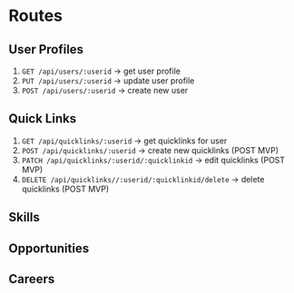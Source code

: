 # Routes

## User Profiles

1. `GET /api/users/:userid` -> get user profile
2. `PUT /api/users/:userid` -> update user profile
3. `POST /api/users/:userid` -> create new user

## Quick Links

1. `GET /api/quicklinks/:userid` -> get quicklinks for user
2. `POST /api/quicklinks/:userid` -> create new quicklinks (POST MVP)
3. `PATCH /api/quicklinks/:userid/:quicklinkid` -> edit quicklinks (POST MVP)
4. `DELETE /api/quicklinks//:userid/:quicklinkid/delete` -> delete quicklinks (POST MVP)

## Skills

## Opportunities

## Careers
